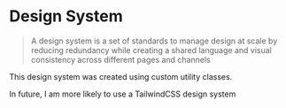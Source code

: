 # Design System

> A design system is a set of standards to manage design at scale by reducing redundancy while creating a shared language and visual consistency across different pages and channels

This design system was created using custom utility classes.

In future, I am more likely to use a TailwindCSS design system


